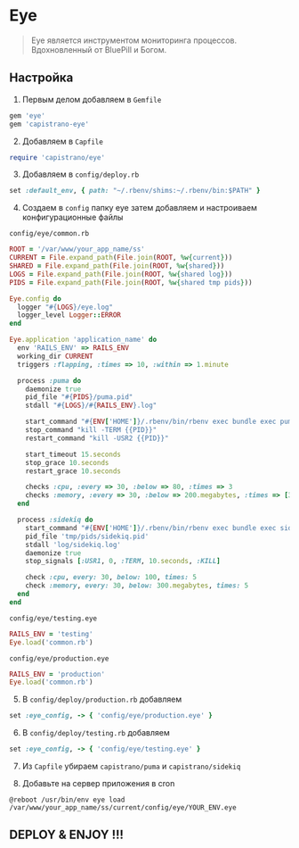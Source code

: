 # Eye

> Eye является инструментом мониторинга процессов. Вдохновленный от BluePill и Богом.


## Настройка

1. Первым делом добавляем в `Gemfile`

  ```ruby
  gem 'eye'
  gem 'capistrano-eye'
  ```
  
2. Добавляем в `Capfile`

  ```ruby
  require 'capistrano/eye'
  ```

3. Добавляем в `config/deploy.rb`

  ```ruby
  set :default_env, { path: "~/.rbenv/shims:~/.rbenv/bin:$PATH" }
  ``` 

4. Создаем в `config` папку eye затем добавляем и настроиваем конфигурационные файлы

  `config/eye/common.rb`

  ```ruby
  ROOT = '/var/www/your_app_name/ss'
  CURRENT = File.expand_path(File.join(ROOT, %w{current}))
  SHARED = File.expand_path(File.join(ROOT, %w{shared}))
  LOGS = File.expand_path(File.join(ROOT, %w{shared log}))
  PIDS = File.expand_path(File.join(ROOT, %w{shared tmp pids}))

  Eye.config do
    logger "#{LOGS}/eye.log"
    logger_level Logger::ERROR
  end

  Eye.application 'application_name' do
    env 'RAILS_ENV' => RAILS_ENV
    working_dir CURRENT
    triggers :flapping, :times => 10, :within => 1.minute

    process :puma do
      daemonize true
      pid_file "#{PIDS}/puma.pid"
      stdall "#{LOGS}/#{RAILS_ENV}.log"

      start_command "#{ENV['HOME']}/.rbenv/bin/rbenv exec bundle exec puma -C #{SHARED}/puma.rb --daemon"
      stop_command "kill -TERM {{PID}}"
      restart_command "kill -USR2 {{PID}}"

      start_timeout 15.seconds
      stop_grace 10.seconds
      restart_grace 10.seconds

      checks :cpu, :every => 30, :below => 80, :times => 3
      checks :memory, :every => 30, :below => 200.megabytes, :times => [3,5]
    end

    process :sidekiq do
      start_command "#{ENV['HOME']}/.rbenv/bin/rbenv exec bundle exec sidekiq --index 0 --environment #{RAILS_ENV}"
      pid_file 'tmp/pids/sidekiq.pid'
      stdall 'log/sidekiq.log'
      daemonize true
      stop_signals [:USR1, 0, :TERM, 10.seconds, :KILL]

      check :cpu, every: 30, below: 100, times: 5
      check :memory, every: 30, below: 300.megabytes, times: 5
    end
  end  
  ```

  `config/eye/testing.eye`

  ```ruby
  RAILS_ENV = 'testing'
  Eye.load('common.rb')
  ```
  
  `config/eye/production.eye`

  ```ruby
  RAILS_ENV = 'production'
  Eye.load('common.rb')
  ```

5. В `config/deploy/production.rb` добавляем

  ```ruby
  set :eye_config, -> { 'config/eye/production.eye' }
  ```

6. В `config/deploy/testing.rb` добавляем

  ```ruby
  set :eye_config, -> { 'config/eye/testing.eye' }
  ```  

7. Из `Capfile` убираем `capistrano/puma` и `capistrano/sidekiq`

8. Добавьте на сервер приложения в cron

  ```
  @reboot /usr/bin/env eye load /var/www/your_app_name/ss/current/config/eye/YOUR_ENV.eye
  ```

## DEPLOY & ENJOY !!!
